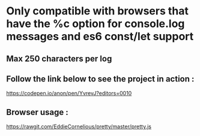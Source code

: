 # Only compatible with browsers that have the %c option for console.log messages and es6 const/let support

## Max 250 characters per log

## Follow the link below to see the project in action :
https://codepen.io/anon/pen/YvrevJ?editors=0010

## Browser usage :
https://rawgit.com/EddieCornelious/pretty/master/pretty.js